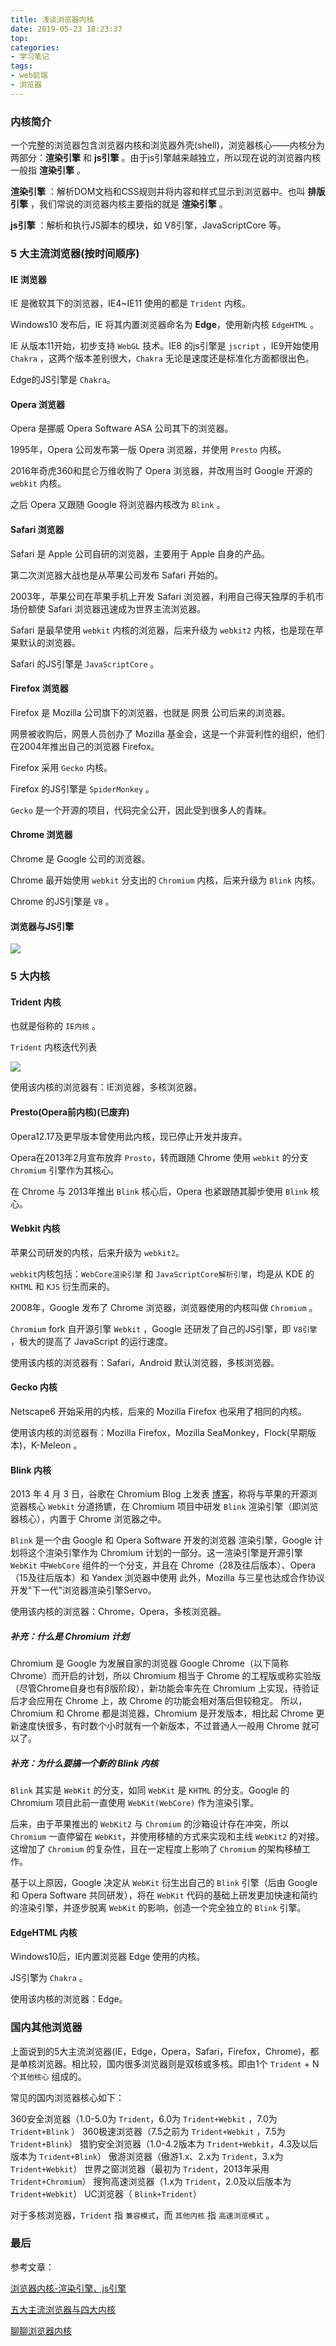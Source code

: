 ```yaml
---
title: 浅谈浏览器内核
date: 2019-05-23 18:23:37
top:
categories:
- 学习笔记
tags:
- web前端
- 浏览器
---
```


### 内核简介

一个完整的浏览器包含浏览器内核和浏览器外壳(shell)，浏览器核心––––内核分为两部分：**渲染引擎** 和 **js引擎** 。由于js引擎越来越独立，所以现在说的浏览器内核一般指 **渲染引擎** 。

**渲染引擎** ：解析DOM文档和CSS规则并将内容和样式显示到浏览器中。也叫 **排版引擎** ，我们常说的浏览器内核主要指的就是 **渲染引擎** 。

**js引擎** ：解析和执行JS脚本的模块，如 V8引擎，JavaScriptCore 等。

<!--more-->

### 5 大主流浏览器(按时间顺序)

#### IE 浏览器

IE 是微软其下的浏览器，IE4~IE11 使用的都是 `Trident` 内核。

Windows10 发布后，IE 将其内置浏览器命名为 **Edge**，使用新内核 `EdgeHTML` 。

IE 从版本11开始，初步支持 `WebGL` 技术。IE8 的js引擎是 `jscript` ，IE9开始使用 `Chakra` ，这两个版本差别很大，`Chakra` 无论是速度还是标准化方面都很出色。

Edge的JS引擎是 `Chakra`。

#### Opera 浏览器

Opera 是挪威 Opera Software ASA 公司其下的浏览器。

1995年，Opera 公司发布第一版 Opera 浏览器，并使用 `Presto` 内核。

2016年奇虎360和昆仑万维收购了 Opera 浏览器，并改用当时 Google 开源的 `webkit` 内核。

之后 Opera 又跟随 Google 将浏览器内核改为 `Blink` 。

#### Safari 浏览器

Safari 是 Apple 公司自研的浏览器，主要用于 Apple 自身的产品。

第二次浏览器大战也是从苹果公司发布 Safari 开始的。

2003年，苹果公司在苹果手机上开发 Safari 浏览器，利用自己得天独厚的手机市场份额使 Safari 浏览器迅速成为世界主流浏览器。

Safari 是最早使用 `webkit` 内核的浏览器，后来升级为 `webkit2` 内核，也是现在苹果默认的浏览器。

Safari 的JS引擎是 `JavaScriptCore` 。

#### Firefox 浏览器

Firefox 是 Mozilla 公司旗下的浏览器，也就是 网景 公司后来的浏览器。

网景被收购后，网景人员创办了 Mozilla 基金会，这是一个非营利性的组织，他们在2004年推出自己的浏览器 Firefox。

Firefox 采用 `Gecko` 内核。

Firefox 的JS引擎是 `SpiderMonkey` 。

`Gecko` 是一个开源的项目，代码完全公开，因此受到很多人的青睐。

#### Chrome 浏览器

Chrome 是 Google 公司的浏览器。

Chrome 最开始使用 `webkit` 分支出的 `Chromium` 内核，后来升级为 `Blink` 内核。

Chrome 的JS引擎是 `V8` 。

#### 浏览器与JS引擎

![](/images/bk-2.jpg)

### 5 大内核

#### Trident 内核

也就是俗称的 `IE内核` 。

`Trident` 内核迭代列表

![](/images/bk-1.jpg)

使用该内核的浏览器有：IE浏览器，多核浏览器。

#### Presto(Opera前内核)(已废弃)

Opera12.17及更早版本曾使用此内核，现已停止开发并废弃。

Opera在2013年2月宣布放弃 `Prosto`，转而跟随 Chrome 使用 `webkit` 的分支 `Chromium` 引擎作为其核心。

在 Chrome 与 2013年推出 `Blink` 核心后，Opera 也紧跟随其脚步使用 `Blink` 核心。

#### Webkit 内核

苹果公司研发的内核，后来升级为 `webkit2`。

`webkit`内核包括：`WebCore渲染引擎` 和 `JavaScriptCore解析引擎`，均是从 KDE 的 `KHTML` 和 `KJS` 衍生而来的。

2008年，Google 发布了 Chrome 浏览器，浏览器使用的内核叫做 `Chromium` 。

`Chromium` fork 自开源引擎 `Webkit` ，Google 还研发了自己的JS引擎，即 `V8引擎` ，极大的提高了 JavaScript 的运行速度。

使用该内核的浏览器有：Safari，Android 默认浏览器，多核浏览器。

#### Gecko 内核

Netscape6 开始采用的内核，后来的 Mozilla Firefox 也采用了相同的内核。

使用该内核的浏览器有：Mozilla Firefox，Mozilla SeaMonkey，Flock(早期版本)，K-Meleon 。

#### Blink 内核

2013 年 4 月 3 日，谷歌在 Chromium Blog 上发表 [博客](http://blog.chromium.org/2013/04/blink-rendering-engine-for-chromium.html)，称将与苹果的开源浏览器核心 `Webkit` 分道扬镳，在 Chromium 项目中研发 `Blink` 渲染引擎（即浏览器核心），内置于 Chrome 浏览器之中。

`Blink` 是一个由 Google 和 Opera Software 开发的浏览器 渲染引擎，Google 计划将这个渲染引擎作为 Chromium 计划的一部分。这一渲染引擎是开源引擎 `WebKit` 中`WebCore` 组件的一个分支，并且在 Chrome（28及往后版本）、Opera（15及往后版本）和 Yandex 浏览器中使用
此外，Mozilla 与三星也达成合作协议开发"下一代"浏览器渲染引擎Servo。

使用该内核的浏览器：Chrome，Opera，多核浏览器。

##### 补充：什么是 Chromium 计划

Chromium 是 Google 为发展自家的浏览器 Google Chrome（以下简称Chrome）而开启的计划，所以 Chromium 相当于 Chrome 的工程版或称实验版（尽管Chrome自身也有β版阶段），新功能会率先在 Chromium 上实现，待验证后才会应用在 Chrome 上，故 Chrome 的功能会相对落后但较稳定。
所以，Chromium 和 Chrome 都是浏览器，Chromium 是开发版本，相比起 Chrome 更新速度快很多，有时数个小时就有一个新版本，不过普通人一般用 Chrome 就可以了。

##### 补充：为什么要搞一个新的 Blink 内核

`Blink` 其实是 `WebKit` 的分支，如同 `WebKit` 是 `KHTML` 的分支。Google 的 Chromium 项目此前一直使用 `WebKit(WebCore)` 作为渲染引擎。

后来，由于苹果推出的 `WebKit2` 与 `Chromium` 的沙箱设计存在冲突，所以 `Chromium` 一直停留在 `WebKit`，并使用移植的方式来实现和主线 `WebKit2` 的对接。这增加了 `Chromium` 的复杂性，且在一定程度上影响了 `Chromium` 的架构移植工作。

基于以上原因，Google 决定从 `WebKit` 衍生出自己的 `Blink` 引擎（后由 Google 和 Opera Software 共同研发），将在 `WebKit` 代码的基础上研发更加快速和简约的渲染引擎，并逐步脱离 `WebKit` 的影响，创造一个完全独立的 `Blink` 引擎。

#### EdgeHTML 内核

Windows10后，IE内置浏览器 Edge 使用的内核。

JS引擎为 `Chakra` 。

使用该内核的浏览器：Edge。

### 国内其他浏览器

上面说到的5大主流浏览器(IE，Edge，Opera，Safari，Firefox，Chrome)，都是单核浏览器。相比较，国内很多浏览器则是双核或多核。即由1个 `Trident` + N个`其他核心` 组成的。

常见的国内浏览器核心如下：

360安全浏览器（1.0-5.0为 `Trident`，6.0为 `Trident+Webkit` ，7.0为 `Trident+Blink` ）
360极速浏览器（7.5之前为 `Trident+Webkit` ，7.5为 `Trident+Blink`）
猎豹安全浏览器（1.0-4.2版本为 `Trident+Webkit`，4.3及以后版本为 `Trident+Blink`）
傲游浏览器（傲游1.x、2.x为 `Trident`，3.x为 `Trident+Webkit`）
世界之窗浏览器（最初为 `Trident`，2013年采用 `Trident+Chromium`）
搜狗高速浏览器（1.x为 `Trident`，2.0及以后版本为 `Trident+Webkit`）
UC浏览器（ `Blink+Trident`）

对于多核浏览器，`Trident` 指 `兼容模式`，而 `其他内核` 指 `高速浏览模式` 。

### 最后

参考文章：

[浏览器内核-渲染引擎、js引擎](https://blog.csdn.net/BonJean/article/details/78453547)

[五大主流浏览器与四大内核](https://blog.csdn.net/yuyanjing123456789/article/details/78689595)

[聊聊浏览器内核](https://segmentfault.com/a/1190000011064695)

